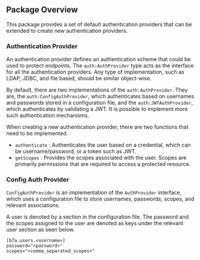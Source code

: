 ## Package Overview

This package provides a set of default authentication providers that can be extended to create new authentication providers. 

### Authentication Provider

An authentication provider defines an authentication scheme that could be used to protect endpoints. The `auth:AuthProvider` type acts as the interface for all the authentication providers. Any type of implementation, such as LDAP, JDBC, and file based, should be similar object-wise. 

By default, there are two implementations of the `auth:AuthProvider`. They are, the `auth:ConfigAuthProvider`, which authenticates based on usernames and passwords stored in a configuration file, and the `auth:JWTAuthProvider`, which authenticates by validating a JWT. It is possible to implement more such authentication mechanisms. 

When creating a new authentication provider, there are two functions that need to be implemented. 
- `authenticate` : Authenticates the user based on a credential, which can be username/password, or a token such as JWT.
- `getScopes` : Provides the scopes associated with the user. Scopes are primarily permissions that are required to access a protected resource. 

### Config Auth Provider

`ConfigAuthProvider` is an implementation of the `AuthProvider` interface, which uses a configuration file
 to store usernames, passwords, scopes, and relevant associations.

A user is denoted by a section in the configuration file. The password and the scopes assigned to the user are denoted
 as keys under the relevant user section as seen below. 

 ```
 [b7a.users.<username>]
 password="<password>"
 scopes="<comma_separated_scopes>"
 ```
